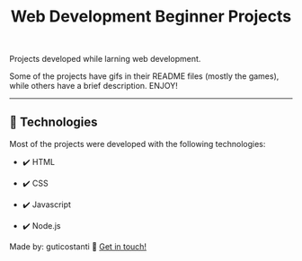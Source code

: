 <h1 align="center">
  Web Development Beginner Projects
</h1>
<br>
<p>Projects developed while larning web development.</p>
<p>Some of the projects have gifs in their README files (mostly the games),
while others have a brief description. ENJOY!</p>

<hr />


## 🚀 Technologies

Most of the projects were developed with the following technologies:

- ✔️ HTML

- ✔️ CSS

- ✔️ Javascript

- ✔️ Node.js


Made by: guticostanti :wave: [Get in touch!](https://www.linkedin.com/in/gustavo-costanti-lara-772a47197/)

